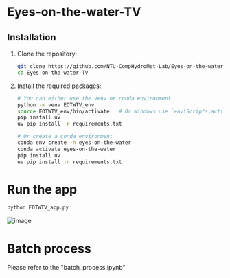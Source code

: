 # Eyes-on-the-water-TV

## Installation
1. Clone the repository:
   ```bash
   git clone https://github.com/NTU-CompHydroMet-Lab/Eyes-on-the-water-TV
   cd Eyes-on-the-water-TV

2. Install the required packages:
   ```bash
   # You can either use the venv or conda environment
   python -m venv EOTWTV_env
   source EOTWTV_env/bin/activate   # On Windows use `env\Scripts\activate`
   pip install uv
   uv pip install -r requirements.txt
   
   # Or create a conda environment
   conda env create -n eyes-on-the-water
   conda activate eyes-on-the-water
   pip install uv
   uv pip install -r requirements.txt

# Run the app

```bash
python EOTWTV_app.py
```
![image](assets/demo.gif)


# Batch process
Please refer to the "batch_process.ipynb"
